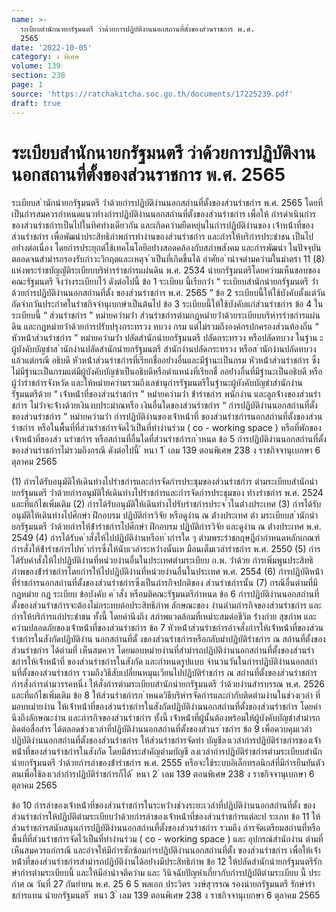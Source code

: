 ```yaml
---
name: >-
  ระเบียบสำนักนายกรัฐมนตรี ว่าด้วยการปฏิบัติงานนอกสถานที่ตั้งของส่วนราชการ พ.ศ.
  2565
date: '2022-10-05'
category: ง พิเศษ
volume: 139
section: 238
page: 1
source: 'https://ratchakitcha.soc.go.th/documents/17225239.pdf'
draft: true
---
```


# ระเบียบสำนักนายกรัฐมนตรี ว่าด้วยการปฏิบัติงานนอกสถานที่ตั้งของส่วนราชการ พ.ศ. 2565

ระเบียบส ํานักนํายกรัฐมนตรี ว่ําด้วยกํารปฏิบัติงํานนอกสถํานที่ตั้งของส่วนรําชกําร พ.ศ. 2565 โดยที่เป็นกํารสมควรกําหนดแนวทํางกํารปฏิบัติงํานนอกสถํานที่ตั้งของส่วนรําชกําร เพื่อให้ กํารดําเนินกํารของส่วนรําชกํารเป็นไปในทิศทํางเดียวกัน และเกิดควํามยืดหยุ่นในกํารปฏิบัติงํานของ เจ้ําหน้ําที่ของส่วนรําชกําร เพื่อพัฒนําประสิทธิภําพกํารทํางํานของส่วนรําชกําร และกํารให้บริกํารประชําชน เป็นไปอย่ํางต่อเนื่อง โดยกํารประยุกต์ใช้เทคโนโลยีอย่ํางสอดคล้องกับสภําพสังคม และกํารพัฒนํา ในปัจจุบัน ตลอดจนสํามํารถรองรับภําวะวิกฤตและเหตุจ ําเป็นที่เกิดขึ้นได้ อําศัยอ ํานําจตํามควํามในมําตรํา 11 (8) แห่งพระรําชบัญญัติระเบียบบริหํารรําชกํารแผ่นดิน พ.ศ. 2534 นํายกรัฐมนตรีโดยควํามเห็นชอบของคณะรัฐมนตรี จึงวํางระเบียบไว้ ดังต่อไปนี้ ข้อ 1 ระเบียบ นี้เรียกว่ํา “ ระเบียบสํานักนํายกรัฐมนตรี ว่ําด้วยกํารปฏิบัติงํานนอกสถํานที่ตั้ง ของส่วนรําชกําร พ.ศ. 2565 ” ข้อ 2 ระเบียบนี้ให้ใช้บังคับตั้งแต่วันถัดจํากวันประกําศในรําชกิจจํานุเบกษําเป็นต้นไป ข้อ 3 ระเบียบนี้ให้ใช้บังคับแก่ส่วนรําชกําร ข้อ 4 ในระเบียบนี้ “ ส่วนรําชกําร ” หมํายควํามว่ํา ส่วนรําชกํารตํามกฎหมํายว่ําด้วยระเบียบบริหํารรําชกํารแผ่นดิน และกฎหมํายว่ําด้วยกํารปรับปรุงกระทรวง ทบวง กรม แต่ไม่รวมถึงองค์กรปกครองส่วนท้องถิ่น “ หัวหน้ําส่วนรําชกําร ” หมํายควํามว่ํา ปลัดสํานักนํายกรัฐมนตรี ปลัดกระทรวง หรือปลัดทบวง ในฐําน ะผู้บังคับบัญชําส ํานักงํานปลัดสํานักนํายกรัฐมนตรี สํานักงํานปลัดกระทรวง หรือส ํานักงํานปลัดทบวง แล้วแต่กรณี อธิบดี หัวหน้ําส่วนรําชกํารที่เรียกชื่ออย่ํางอื่นและมีฐํานะเป็นกรม หัวหน้ําส่วนรําชกําร ซึ่งไม่มีฐํานะเป็นกรมแต่มีผู้บังคับบัญชําเป็นอธิบดีหรือตําแหน่งที่เรียกชื่ ออย่ํางอื่นที่มีฐํานะเป็นอธิบดี หรือผู้ว่ํารําชกํารจังหวัด และให้หมํายควํามรวมถึงเลขํานุกํารรัฐมนตรีในฐํานะผู้บังคับบัญชําสํานักงําน รัฐมนตรีด้วย “ เจ้ําหน้ําที่ของส่วนรําชกําร ” หมํายควํามว่ํา ข้ํารําชกําร พนักงําน และลูกจ้ํางของส่วนรําชกําร ไม่ว่ําจะจ้ํางด้วยเงินงบประมําณหรือ เงินอื่นใดของส่วนรําชกําร “ กํารปฏิบัติงํานนอกสถํานที่ตั้งของส่วนรําชกําร ” หมํายควํามว่ํา กํารปฏิบัติงํานของเจ้ําหน้ําที่ ของส่วนรําชกํารนอกสถํานที่ตั้งของส่วนรําชกําร หรือในพื้นที่ที่ส่วนรําชกํารจัดไว้เป็นที่ทํางํานร่วม ( co - working space ) หรือที่พักของเจ้ําหน้ําที่ของส่ว นรําชกําร หรือสถํานที่อื่นใดที่ส่วนรําชกํารก ําหนด ข้อ 5 กํารปฏิบัติงํานนอกสถํานที่ตั้งของส่วนรําชกํารไม่รวมถึงกรณี ดังต่อไปนี้ ้ หนา 1 ่ เลม 139 ตอนพิเศษ 238 ง ราชกิจจานุเบกษา 6 ตุลาคม 2565

(1) กํารได้รับอนุมัติให้เดินทํางไปรําชกํารและกํารจัดกํารประชุมของส่วนรําชกําร ตํามระเบียบสํานักนํายกรัฐมนตรี ว่ําด้วยกํารอนุมัติให้เดินทํางไปรําชกํารและกํารจัดกํารประชุมของ ทํางรําชกําร พ.ศ. 2524 และที่แก้ไขเพิ่มเติม (2) กํารได้รับอนุมัติให้เดินทํางไปรับรําชกํารประจ ําในต่ํางประเทศ (3) กํารได้รับอนุมัติให้เดินทํางไปศึกษํา ฝึกอบรม ปฏิบัติกํารวิจัย หรือดูงําน ณ ต่ํางประเทศ ตํา มระเบียบส ํานักนํายกรัฐมนตรี ว่ําด้วยกํารให้ข้ํารําชกํารไปศึกษํา ฝึกอบรม ปฏิบัติกํารวิจัย และดูงําน ณ ต่ํางประเทศ พ.ศ. 2549 (4) กํารได้รับค ําสั่งให้ไปปฏิบัติงํานหรือท ํากํารใด ๆ ตํามพระรําชกฤษฎีกํากําหนดหลักเกณฑ์ กํารสั่งให้ข้ํารําชกํารไปท ํากํารซึ่งให้นับเวลําระหว่ํางนั้นเห มือนเต็มเวลํารําชกําร พ.ศ. 2550 (5) กํารได้รับคําสั่งให้ไปปฏิบัติงํานที่หน่วยงํานอื่นในประเทศตํามระเบียบ ก.พ. ว่ําด้วย กํารเพิ่มพูนประสิทธิภําพของข้ํารําชกํารโดยกํารให้ไปปฏิบัติงํานที่หน่วยงํานอื่นในประเทศ พ.ศ. 2554 (6) กํารปฏิบัติหน้ําที่รําชกํารนอกสถํานที่ตั้งของส่วนรําชกํารซึ่งเป็นภํารกิจปกติของ ส่วนรําชกํารนั้น (7) กรณีอื่นตํามที่มีกฎหมําย กฎ ระเบียบ ข้อบังคับ ค ําสั่ง หรือมติคณะรัฐมนตรีกําหนด ข้อ 6 กํารปฏิบัติงํานนอกสถํานที่ตั้งของส่วนรําชกํารจะต้องไม่กระทบต่อประสิทธิภําพ ลักษณะของ งํานตํามภํารกิจของส่วนรําชกําร และกํารให้บริกํารแก่ประชําชน ทั้งนี้ โดยคํานึงถึง สภําพแวดล้อมที่เหมําะสมต่อชีวิต ร่ํางกําย สุขภําพ และควํามปลอดภัยของเจ้ําหน้ําที่ของส่วนรําชกําร ข้อ 7 หัวหน้ําส่วนรําชกํารอําจสั่งกํารให้เจ้ําหน้ําที่ของส่วนรําชกํารในสังกัดปฏิบัติงําน นอกสถํานที่ตั้ งของส่วนรําชกํารหรือกลับมําปฏิบัติรําชกําร ณ สถํานที่ตั้งของส่วนรําชกําร ได้ตํามที่ เห็นสมควร โดยมอบหมํายงํานที่สํามํารถปฏิบัติงํานนอกสถํานที่ตั้งของส่วนรําชกํารให้เจ้ําหน้ําที่ ของส่วนรําชกํารในสังกัด และกําหนดรูปแบบ จํานวนวันในกํารปฏิบัติงํานนอกสถํานที่ตั้งของส่วนรําชกําร รวมถึงวิธีสับเปลี่ยนหมุนเวียนไปปฏิบัติรําชกําร ณ สถํานที่ตั้งของส่วนรําชกําร กํารสั่งกํารตํามวรรคหนึ่ง ให้สั่งกํารตํามระเบียบสํานักนํายกรัฐมนตรี ว่ําด้วยงํานสํารบรรณ พ.ศ. 2526 และที่แก้ไขเพิ่มเติม ข้อ 8 ให้ส่วนรําชกํารก ําหนดวิธีบริหํารจัดกํารและกํากับติดตํามงํานในช่วงเวลํา ที่มอบหมํายงําน ให้เจ้ําหน้ําที่ของส่วนรําชกํารในสังกัดปฏิบัติงํานนอกสถํานที่ตั้งของส่วนรําชกําร โดยคํานึงถึงลักษณะงําน และภํารกิจของส่วนรําชกําร ทั้งนี้ เจ้ําหน้ําที่ผู้นั้นต้องพร้อมให้ผู้บังคับบัญชําสํามํารถติดต่อสื่อสําร ได้ตลอดช่วงเวลําที่ปฏิบัติงํานนอกสถํานที่ตั้งของส่วนร ําชกําร ข้อ 9 เพื่อควบคุมเวลําปฏิบัติงํานนอกสถํานที่ตั้งของส่วนรําชกําร ให้ส่วนรําชกํารจัดทํา บัญชีลงเวลํากํารปฏิบัติรําชกํารของเจ้ําหน้ําที่ของส่วนรําชกํารในสังกัด โดยมีสําระสําคัญตํามบัญชี ลงเวลํากํารปฏิบัติรําชกํารตํามระเบียบสํานักนํายกรัฐมนตรี ว่ําด้วยกํารลําของข้ํารําชกําร พ.ศ. 2555 หรือจะใช้ระบบอิเล็กทรอนิกส์ที่มีกํารยืนยันตัวตนเพื่อใช้ลงเวลํากํารปฏิบัติรําชกํารก็ได้ ้ หนา 2 ่ เลม 139 ตอนพิเศษ 238 ง ราชกิจจานุเบกษา 6 ตุลาคม 2565

ข้อ 10 กํารลําของเจ้ําหน้ําที่ของส่วนรําชกํารในระหว่ํางช่วงระยะเวลําที่ปฏิบัติงํานนอกสถํานที่ตั้ง ของส่วนรําชกํารให้ปฏิบัติตํามระเบียบว่ําด้วยกํารลําของเจ้ําหน้ําที่ของส่วนรําชกํารแต่ละป ระเภท ข้อ 11 ให้ส่วนรําชกํารสนับสนุนกํารปฏิบัติงํานนอกสถํานที่ตั้งของส่วนรําชกําร รวมถึง กํารจัดเตรียมสถํานที่หรือพื้นที่ที่ส่วนรําชกํารจัดไว้เป็นที่ทํางํานร่วม ( co - working space ) และ อุปกรณ์สํานักงําน ตํามที่เห็นสมควรแก่กรณี และอําจให้มีกํารซักซ้อมกํารปฏิบัติงํานนอกสถํานที่ตั้ง ของส่วนรําชกําร เพื่อให้เจ้ําหน้ําที่ของส่วนรําชกํารสํามํารถปฏิบัติงํานได้อย่ํางมีประสิทธิภําพ ข้อ 12 ให้ปลัดสํานักนํายกรัฐมนตรีรักษํากํารตํามระเบียบนี้ และให้มีอํานําจตีควําม และ วินิจฉัยปัญหําเกี่ยวกับกํารปฏิบัติตํามระเบียบ นี้ ประกําศ ณ วันที่ 27 กันยํายน พ.ศ. 25 6 5 พลเอก ประวิตร วงษ์สุวรรณ รองนํายกรัฐมนตรี รักษํารําชกํารแทน นํายกรัฐมนตรี ้ หนา 3 ่ เลม 139 ตอนพิเศษ 238 ง ราชกิจจานุเบกษา 6 ตุลาคม 2565

